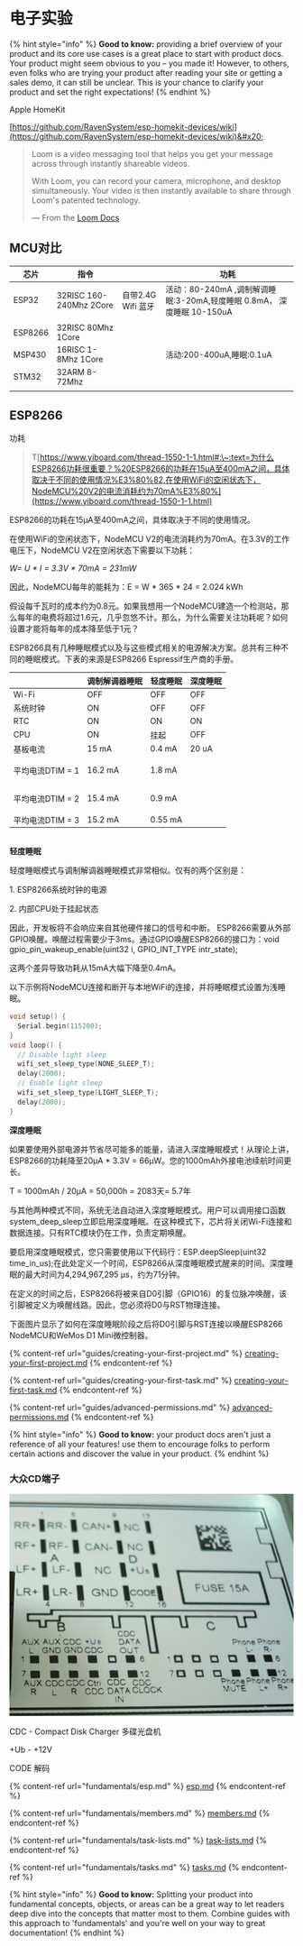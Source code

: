 # 电子实验

{% hint style="info" %}
**Good to know:** providing a brief overview of your product and its core use cases is a great place to start with product docs. Your product might seem obvious to you – you made it! However, to others, even folks who are trying your product after reading your site or getting a sales demo, it can still be unclear. This is your chance to clarify your product and set the right expectations!
{% endhint %}

Apple HomeKit

[https://github.com/RavenSystem/esp-homekit-devices/wiki](https://github.com/RavenSystem/esp-homekit-devices/wiki)&#x20;

> Loom is a video messaging tool that helps you get your message across through instantly shareable videos.
>
> With Loom, you can record your camera, microphone, and desktop simultaneously. Your video is then instantly available to share through Loom's patented technology.
>
> — From the [Loom Docs](https://support.loom.com/hc/en-us/articles/360002158057-What-is-Loom-)

## MCU对比

| 芯片      | 指令                       |                | 功耗                                                   |
| ------- | ------------------------ | -------------- | ---------------------------------------------------- |
| ESP32   | 32RISC 160-240Mhz  2Core | 自带2.4G Wifi 蓝牙 | 活动：80-240mA ,调制解调睡眠:3-20mA,轻度睡眠 0.8mA， 深度睡眠 10-150uA |
|         |                          |                |                                                      |
| ESP8266 | 32RISC 80Mhz 1Core       |                |                                                      |
| MSP430  | 16RISC 1-8Mhz 1Core      |                | 活动:200-400uA,睡眠:0.1uA                                |
| STM32   | 32ARM 8-72Mhz            |                |                                                      |
|         |                          |                |                                                      |

## &#x20;ESP8266

功耗

> T[https://www.yiboard.com/thread-1550-1-1.html#:\~:text=为什么ESP8266功耗很重要？%20ESP8266的功耗在15µA至400mA之间，具体取决于不同的使用情况%E3%80%82,在使用WiFi的空闲状态下，NodeMCU%20V2的电流消耗约为70mA%E3%80%](https://www.yiboard.com/thread-1550-1-1.html)

ESP8266的功耗在15µA至400mA之间，具体取决于不同的使用情况。

在使用WiFi的空闲状态下，NodeMCU V2的电流消耗约为70mA。在3.3V的工作电压下，NodeMCU V2在空闲状态下需要以下功耗：

_W= U \* I = 3.3V \* 70mA = 231mW_

因此，NodeMCU每年的能耗为：E = W \* 365 \* 24 = 2.024 kWh

假设每千瓦时的成本约为0.8元。如果我想用一个NodeMCU建造一个检测站，那么每年的电费将超过1.6元，几乎忽悠不计。那么，为什么需要关注功耗呢？如何设置才能将每年的成本降至低于1元？

ESP8266具有几种睡眠模式以及与这些模式相关的电源解决方案。总共有三种不同的睡眠模式。下表的来源是ESP8266 Espressif生产商的手册。

|              | 调制解调器睡眠 | 轻度睡眠    | 深度睡眠        |
| ------------ | ------- | ------- | ----------- |
| Wi-Fi        | OFF     | OFF     | OFF         |
| 系统时钟         | ON      | OFF     | OFF         |
| RTC          | ON      | ON      | ON          |
| CPU          | ON      | 挂起      | OFF         |
| 基板电流         | 15 mA   | 0.4 mA  | 20 uA       |
| 平均电流DTIM = 1 | 16.2 mA | 1.8 mA  | <p><br></p> |
| 平均电流DTIM = 2 | 15.4 mA | 0.9 mA  | <p><br></p> |
| 平均电流DTIM = 3 | 15.2 mA | 0.55 mA |             |

\
**轻度睡眠**

轻度睡眠模式与调制解调器睡眠模式非常相似。仅有的两个区别是：

1\.  ESP8266系统时钟的电源

2\.  内部CPU处于挂起状态

因此，开发板将不会响应来自其他硬件接口的信号和中断。 ESP8266需要从外部GPIO唤醒。唤醒过程需要少于3ms。通过GPIO唤醒ESP8266的接口为：void gpio\_pin\_wakeup\_enable(uint32 i, GPIO\_INT\_TYPE intr\_state);

这两个差异导致功耗从15mA大幅下降至0.4mA。

以下示例将NodeMCU连接和断开与本地WiFi的连接，并将睡眠模式设置为浅睡眠。

```c
void setup() {
  Serial.begin(115200);
}
void loop() {
  // Disable light sleep
  wifi_set_sleep_type(NONE_SLEEP_T);
  delay(2000);
  // Enable light sleep
  wifi_set_sleep_type(LIGHT_SLEEP_T);
  delay(2000);
}
```

**深度睡眠**

如果要使用外部电源并节省尽可能多的能量，请进入深度睡眠模式！从理论上讲，ESP8266的功耗降至20µA \* 3.3V = 66µW。您的1000mAh外接电池续航时间更长。

T = 1000mAh / 20µA = 50,000h = 2083天= 5.7年

与其他两种模式不同，系统无法自动进入深度睡眠模式。用户可以调用接口函数system\_deep\_sleep立即启用深度睡眠。在这种模式下，芯片将关闭Wi-Fi连接和数据连接。只有RTC模块仍在工作，负责定期唤醒。

要启用深度睡眠模式，您只需要使用以下代码行：ESP.deepSleep(uint32 time\_in\_us);在此处定义一个时间，ESP8266从深度睡眠模式醒来的时间。深度睡眠的最大时间为4,294,967,295 µs，约为71分钟。

在定义的时间之后，ESP8266将被来自D0引脚（GPIO16）的复位脉冲唤醒，该引脚被定义为唤醒线路。因此，您必须将D0与RST物理连接。

下面图片显示了如何在深度睡眠阶段之后将D0引脚与RST连接以唤醒ESP8266 NodeMCU和WeMos D1 Mini微控制器。

{% content-ref url="guides/creating-your-first-project.md" %}
[creating-your-first-project.md](guides/creating-your-first-project.md)
{% endcontent-ref %}

{% content-ref url="guides/creating-your-first-task.md" %}
[creating-your-first-task.md](guides/creating-your-first-task.md)
{% endcontent-ref %}

{% content-ref url="guides/advanced-permissions.md" %}
[advanced-permissions.md](guides/advanced-permissions.md)
{% endcontent-ref %}

{% hint style="info" %}
**Good to know:** your product docs aren't just a reference of all your features! use them to encourage folks to perform certain actions and discover the value in your product.
{% endhint %}

### 大众CD端子

![](<.gitbook/assets/截屏2022-05-25 17.51.26.png>)

CDC - Compact Disk Charger 多碟光盘机

\+Ub - +12V

CODE 解码



{% content-ref url="fundamentals/esp.md" %}
[esp.md](fundamentals/esp.md)
{% endcontent-ref %}

{% content-ref url="fundamentals/members.md" %}
[members.md](fundamentals/members.md)
{% endcontent-ref %}

{% content-ref url="fundamentals/task-lists.md" %}
[task-lists.md](fundamentals/task-lists.md)
{% endcontent-ref %}

{% content-ref url="fundamentals/tasks.md" %}
[tasks.md](fundamentals/tasks.md)
{% endcontent-ref %}

{% hint style="info" %}
**Good to know:** Splitting your product into fundamental concepts, objects, or areas can be a great way to let readers deep dive into the concepts that matter most to them. Combine guides with this approach to 'fundamentals' and you're well on your way to great documentation!
{% endhint %}
